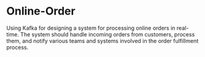 # Online-Order
Using Kafka for designing a system for processing online orders in real-time. The system should handle incoming orders from customers, process them, and notify various teams and systems involved in the order fulfillment process.
